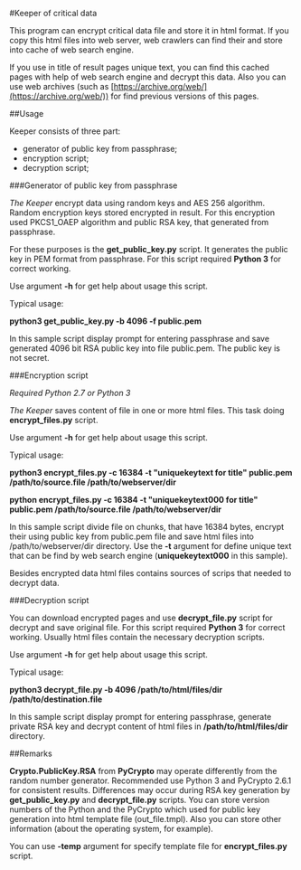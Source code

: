 #Keeper of critical data

This program can encrypt critical data file and store it in html format.
If you copy this html files into web server, web crawlers can find their
and store into cache of web search engine.

If you use in title of result pages unique text, you can find this cached pages
with help of web search engine and decrypt this data. Also you can use
web archives (such as [https://archive.org/web/](https://archive.org/web/))
for find previous versions of this pages.

##Usage

Keeper consists of three part:
* generator of public key from passphrase;
* encryption script;
* decryption script;

###Generator of public key from passphrase

_The Keeper_ encrypt data using random keys and AES 256 algorithm. Random encryption
keys stored encrypted in result. For this encryption used PKCS1_OAEP algorithm
and public RSA key, that generated from passphrase.

For these purposes is the **get_public_key.py** script. It generates the public key
in PEM format from passphrase. For this script required **Python 3** for
correct working.

Use argument **-h** for get help about usage this script.

Typical usage:

**python3 get_public_key.py -b 4096 -f public.pem**

In this sample script display prompt for entering passphrase and save generated
4096 bit RSA public key into file public.pem. The public key is not secret. 

###Encryption script

_Required Python 2.7 or Python 3_

_The Keeper_ saves content of file in one or more html files. This task doing
**encrypt_files.py** script.

Use argument **-h** for get help about usage this script.

Typical usage:

**python3 encrypt_files.py -c 16384 -t "uniquekeytext for title" public.pem
/path/to/source.file /path/to/webserver/dir**

**python encrypt_files.py -c 16384 -t "uniquekeytext000 for title" public.pem
/path/to/source.file /path/to/webserver/dir**

In this sample script divide file on chunks, that have 16384 bytes,
encrypt their using public key from public.pem file and save html files
into /path/to/webserver/dir directory. Use the **-t** argument for define
unique text that can be find by web search engine
(**uniquekeytext000** in this sample).

Besides encrypted data html files contains sources of scrips that
needed to decrypt data.

###Decryption script

You can download encrypted pages and use **decrypt_file.py** script for
decrypt and save original file. For this script required **Python 3** for
correct working. Usually html files contain the necessary decryption scripts.

Use argument **-h** for get help about usage this script.

Typical usage:

**python3 decrypt_file.py -b 4096 /path/to/html/files/dir /path/to/destination.file**

In this sample script display prompt for entering passphrase, generate private
RSA key and decrypt content of html files in **/path/to/html/files/dir** directory.

##Remarks

**Crypto.PublicKey.RSA** from **PyCrypto** may operate differently from the random
number generator. Recommended use Python 3 and PyCrypto 2.6.1 for consistent results.
Differences may occur during RSA key generation by **get_public_key.py** and
**decrypt_file.py** scripts. You can store version numbers of the Python and
the PyCrypto which used for public key generation into html template
file (out_file.tmpl). Also you can store other information (about the operating
system, for example).

You can use **-temp** argument for specify template file for **encrypt_files.py**
script.
